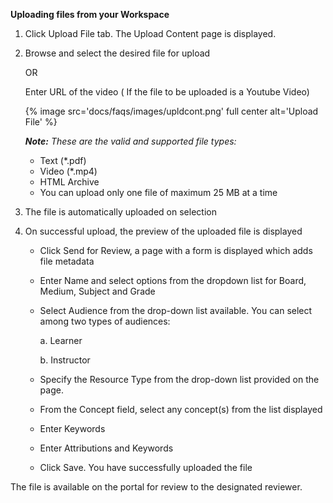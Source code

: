 **Uploading files from your Workspace**

1. Click Upload File tab. The Upload Content page is displayed.
2. Browse and select the desired file for upload 

	OR

	Enter URL of the video ( If the file to be uploaded is a Youtube Video)

	{% image src='docs/faqs/images/upldcont.png' full center alt='Upload File' %}

	***Note:***
	*These are the valid and supported file types:*
	- Text (*.pdf)
    - Video (*.mp4)
    - HTML Archive
    - You can upload only one file of maximum 25 MB at a time
    
3. The file is automatically uploaded on selection
4. On successful upload, the preview of the uploaded file is displayed
	- Click Send for Review, a page with a form is displayed which adds file metadata 
	- Enter Name and select options from the dropdown list for Board, Medium, Subject and Grade
	- Select Audience from the drop-down list available. You can select among two types of audiences:
		
        a. Learner
		
        b. Instructor
	
    - Specify the Resource Type from the drop-down list provided on the page. 
	- From the Concept field, select any concept(s) from the list displayed
	- Enter Keywords
	- Enter Attributions and Keywords
	- Click Save. You have successfully uploaded the file

The file is available on the portal for review to the designated reviewer.
